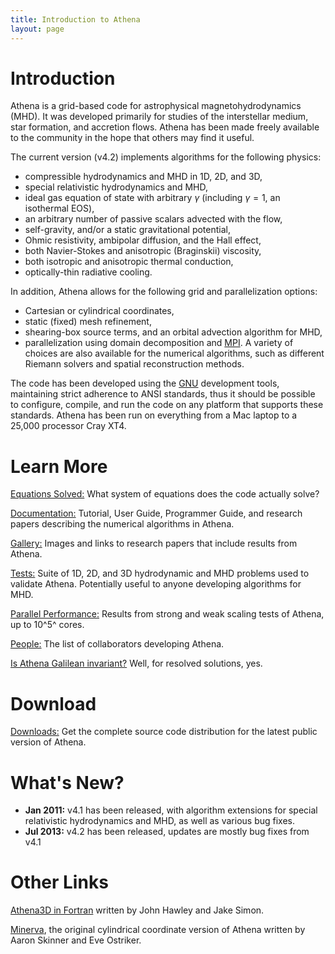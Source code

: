 ```yaml
---
title: Introduction to Athena
layout: page
---
```


Introduction
============

Athena is a grid-based code for astrophysical magnetohydrodynamics (MHD).
It was developed primarily for studies
of the interstellar medium, star formation, and accretion flows.
Athena has been made freely available to the community
in the hope that others may find it useful.

The current version (v4.2) implements algorithms for the following physics:
* compressible hydrodynamics and MHD in 1D, 2D, and 3D,
* special relativistic hydrodynamics and MHD,
* ideal gas equation of state with arbitrary $γ$ (including $γ = 1$, an isothermal EOS),
* an arbitrary number of passive scalars advected with the flow,
* self-gravity, and/or a static gravitational potential,
* Ohmic resistivity, ambipolar diffusion, and the Hall effect,
* both Navier-Stokes and anisotropic (Braginskii) viscosity,
* both isotropic and anisotropic thermal conduction,
* optically-thin radiative cooling.

In addition, Athena allows for the following grid and parallelization options:
* Cartesian or cylindrical coordinates,
* static (fixed) mesh refinement,
* shearing-box source terms, and an orbital advection algorithm for MHD,
* parallelization using domain decomposition and [MPI](http://www.mcs.anl.gov/mpi). 
A variety of choices are also available for the numerical algorithms, such as different Riemann solvers
and spatial reconstruction methods. 

The code has been developed using the [GNU](http://www.gnu.org) development tools,
maintaining strict adherence to ANSI standards, thus it should be possible
to configure, compile, and run the code on any platform that supports these
standards.  Athena has been run on everything from a Mac laptop to a 25,000 processor Cray XT4.

Learn More
==========
[Equations Solved:]({{site.baseurl}}/AthenaEqns) What system of equations does the code actually solve?

[Documentation:]({{site.baseurl}}/AthenaDocs) Tutorial, User Guide, Programmer Guide, and research
papers describing the numerical algorithms in Athena.

[Gallery:](http://www.astro.princeton.edu/~jstone/Athena/athena-apps/index.html) Images and links to research papers that include results from Athena.

[Tests:](http://www.astro.princeton.edu/~jstone/Athena/tests/index.html) Suite of 1D, 2D, and 3D hydrodynamic and MHD problems used to validate
Athena.  Potentially useful to anyone developing algorithms for MHD.

[Parallel Performance:]({{site.baseurl}}/AthenaDocsScaling) Results from strong and weak scaling tests of Athena, up to 10^5^ cores.

[People:]({{site.baseurl}}/AthenaDocsPeople) The list of collaborators developing Athena.

[Is Athena Galilean invariant?]({{site.baseurl}}/AthenaDocsGalileo)  Well, for resolved solutions, yes.

Download
========

[Downloads:]({{site.baseurl}}/AthenaDocsDownLd) Get the complete source code distribution for the latest public version of Athena.

What's New?
===========

* **Jan 2011:** v4.1 has been released, with algorithm extensions for special relativistic hydrodynamics and MHD, as well as various bug fixes.
* **Jul 2013:** v4.2 has been released, updates are mostly bug fixes from v4.1

Other Links
===========

[Athena3D in Fortran](http://www.astro.virginia.edu/VITA/athena.php) written by John Hawley and Jake Simon.

[Minerva](http://www.astro.umd.edu/~askinner/minerva), the original cylindrical coordinate version of Athena written by Aaron Skinner and
Eve Ostriker.
